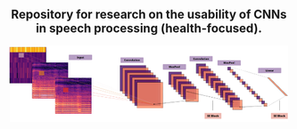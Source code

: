 
<div align="center">
    <h2>Repository for research on the usability of CNNs in speech processing (health-focused).</h2> 
</div>
<div align="center">
    <img src="Images/N_Spectrograms.png" alt="NSpec" style="width: 500px; height: auto; vertical-align: middle; display: inline-block; margin-bottom: -20px;" />
</div>
<div align="center">

</div>

